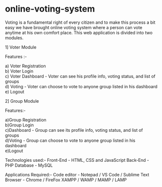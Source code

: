 # online-voting-system

Voting is a fundamental right of every citizen and to make this process a bit easy we have brought online voting system where a person can vote anytime at his own comfort place. This web application is divided into two modules.

1] Voter Module

   Features :-
   
   a) Voter Registration  
   b) Voter Login  
   c) Voter Dashboard - Voter can see his profile info, voting status, and list of groups  
   d) Voting - Voter can choose to vote to anyone group listed in his dashboard  
   e) Logout
   
2] Group Module

   Features:-
   
   a)Group Registration  
   b)Group Login  
   c)Dashboard - Group can see its profile info, voting status, and list of groups  
   d)Voting - Group can choose to vote to anyone group listed in his dashboard  
   e)Logout
   
Technologies used:-
Front-End - HTML, CSS and JavaScript
Back-End - PHP
Database - MySQL

Applications Required:-
Code editor - Notepad / VS Code / Sublime Text
Browser - Chrome / FireFox
XAMPP / WAMP / MAMP / LAMP
